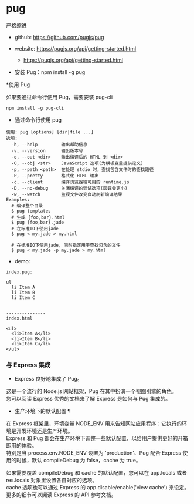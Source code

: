 # pug

严格缩进

* github: https://github.com/pugjs/pug

* website: https://pugjs.org/api/getting-started.html  
  - https://pugjs.org/api/getting-started.html

* 安装 Pug：npm install -g pug

*使用 Pug

如果要通过命令行使用 Pug，需要安装 pug-cli
```
npm install -g pug-cli
```
* 通过命令行使用 pug
```
使用: pug [options] [dir|file ...]
选项:
  -h, --help         输出帮助信息
  -v, --version      输出版本号
  -o, --out <dir>    输出编译后的 HTML 到 <dir>
  -O, --obj <str>    JavaScript 选项(为模板变量提供定义)
  -p, --path <path>  在处理 stdio 时，查找包含文件时的查找路径
  -P, --pretty       格式化 HTML 输出
  -c, --client       编译浏览器端可用的 runtime.js
  -D, --no-debug     关闭编译的调试选项(函数会更小)
  -w, --watch        监视文件改变自动刷新编译结果
Examples:
  # 编译整个目录
  $ pug templates
  # 生成 {foo,bar}.html
  $ pug {foo,bar}.jade
  # 在标准IO下使用jade 
  $ pug < my.jade > my.html
  
  # 在标准IO下使用jade, 同时指定用于查找包含的文件
  $ pug < my.jade -p my.jade > my.html

```

* demo:

```
index.pug:

ul
  li Item A
  li Item B
  li Item C
  
  
---------------
index.html

<ul>
  <li>Item A</li>
  <li>Item B</li>
  <li>Item C</li>
</ul>

```

### 与 Express 集成

* Express 良好地集成了 Pug。

这是一个流行的 Node.js 网站框架，Pug 在其中扮演一个视图引擎的角色。  
您可以阅读 Express 优秀的文档来了解 Express 是如何与 Pug 集成的。  

* 生产环境下的默认配置 ¶

在 Express 框架里，环境变量 NODE_ENV 用来告知网站应用程序：它执行的环境是开发环境还是生产环境。  
Express 和 Pug 都会在生产环境下调整一些默认配置，以给用户提供更好的开箱即用的体验。  
特别是当 process.env.NODE_ENV 设置为 'production'、Pug 配合 Express 使用的时候，默认 compileDebug 为 false，cache 为 true。

如果需要覆盖 compileDebug 和 cache 的默认配置，您可以在 app.locals 或者 res.locals 对象里设置各自对应的选项。  
cache 选项也可以通过 Express 的 app.disable/enable('view cache') 来设定。  
更多的细节可以阅读 Express 的 API 参考文档。

